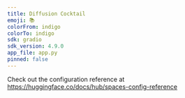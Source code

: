 ```yaml
---
title: Diffusion Cocktail
emoji: 📚
colorFrom: indigo
colorTo: indigo
sdk: gradio
sdk_version: 4.9.0
app_file: app.py
pinned: false
---
```


Check out the configuration reference at https://huggingface.co/docs/hub/spaces-config-reference
